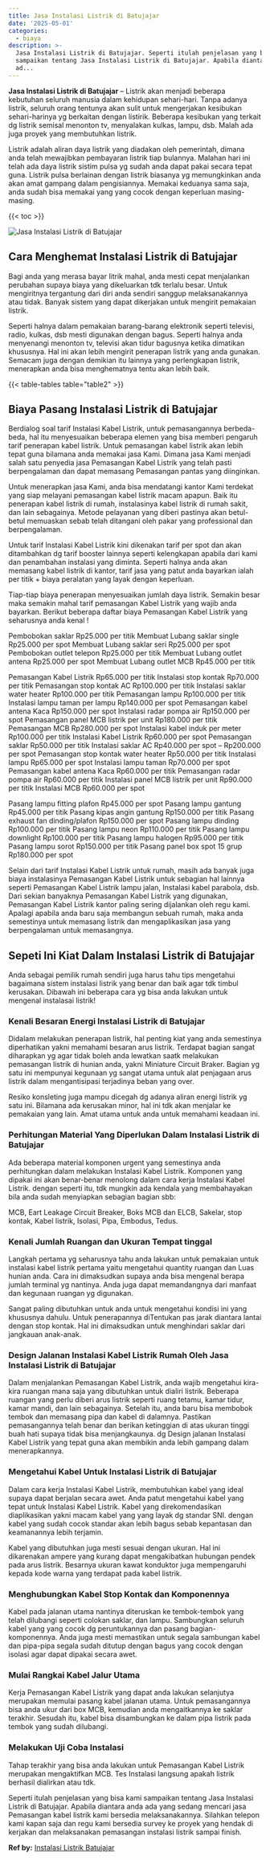 ```yaml
---
title: Jasa Instalasi Listrik di Batujajar
date: '2025-05-01'
categories:
  - biaya
description: >-
  Jasa Instalasi Listrik di Batujajar. Seperti itulah penjelasan yang bisa kami
  sampaikan tentang Jasa Instalasi Listrik di Batujajar. Apabila diantara anda
  ad...
---
```


**Jasa Instalasi Listrik di Batujajar** – Listrik akan menjadi beberapa kebutuhan seluruh manusia dalam kehidupan sehari-hari. Tanpa adanya listrik, seluruh orang tentunya akan sulit untuk mengerjakan kesibukan sehari-harinya yg berkaitan dengan listirik. Beberapa kesibukan yang terkait dg listrik semisal menonton tv, menyalakan kulkas, lampu, dsb. Malah ada juga proyek yang membutuhkan listrik.

Listrik adalah aliran daya listrik yang diadakan oleh pemerintah, dimana anda telah mewajibkan pembayaran listrik tiap bulannya. Malahan hari ini telah ada daya listrik sistim pulsa yg sudah anda dapat pakai secara tepat guna. Listrik pulsa berlainan dengan listrik biasanya yg memungkinkan anda akan amat gampang dalam pengisiannya. Memakai keduanya sama saja, anda sudah bisa memakai yang yang cocok dengan keperluan masing-masing.

{{< toc >}}

![Jasa Instalasi Listrik di Batujajar](/images/instalasi-listrik-murah02.png)

## Cara Menghemat Instalasi Listrik di Batujajar

Bagi anda yang merasa bayar litrik mahal, anda mesti cepat menjalankan perubahan supaya biaya yang dikeluarkan tdk terlalu besar. Untuk mengiritnya tergantung dari diri anda sendiri sanggup melaksanakannya atau tidak. Banyak sistem yang dapat dikerjakan untuk mengirit pemakaian listrik.

Seperti halnya dalam pemakaian barang-barang elektronik seperti televisi, radio, kulkas, dsb mesti digunakan dengan bagus. Seperti halnya anda menyenangi menonton tv, televisi akan tidur bagusnya ketika dimatikan khususnya. Hal ini akan lebih mengirit penerapan listrik yang anda gunakan. Semacam juga dengan demikian itu lainnya yang perlengkapan listrik, menerapkan anda bisa menghematnya tentu akan lebih baik.

{{< table-tables table="table2" >}}

## Biaya Pasang Instalasi Listrik di Batujajar

Berdialog soal tarif Instalasi Kabel Listrik, untuk pemasangannya berbeda-beda, hal itu menyesuaikan beberapa elemen yang bisa memberi pengaruh tarif penerapan kabel listrik. Untuk pemasangan kabel listrik akan lebih tepat guna bilamana anda memakai jasa Kami. Dimana jasa Kami menjadi salah satu penyedia jasa Pemasangan Kabel Listrik yang telah pasti berpengalaman dan dapat memasang Pemasangan pantas yang diinginkan.

Untuk menerapkan jasa Kami, anda bisa mendatangi kantor Kami terdekat yang siap melayani pemasangan kabel listrik macam apapun. Baik itu penerapan kabel listrik di rumah, instalasinya kabel listrik di rumah sakit, dan lain sebagainya. Metode pelayanan yang diberi pastinya akan betul-betul memuaskan sebab telah ditangani oleh pakar yang professional dan berpengalaman.

Untuk tarif Instalasi Kabel Listrik kini dikenakan tarif per spot dan akan ditambahkan dg tarif booster lainnya seperti kelengkapan apabila dari kami dan penambahan instalasi yang diminta. Seperti halnya anda akan memasang kabel listrik di kantor, tarif jasa yang patut anda bayarkan ialah per titik + biaya peralatan yang layak dengan keperluan.

Tiap-tiap biaya penerapan menyesuaikan jumlah daya listrik. Semakin besar maka semakin mahal tarif pemasangan Kabel Listrik yang wajib anda bayarkan. Berikut beberapa daftar biaya Pemasangan Kabel Listrik yang seharusnya anda kenal !

Pembobokan saklar Rp25.000 per titik Membuat Lubang saklar single Rp25.000 per spot Membuat Lubang saklar seri Rp25.000 per spot Pembobokan outlet telepon Rp25.000 per titik Membuat Lubang outlet antena Rp25.000 per spot Membuat Lubang outlet MCB Rp45.000 per titik

Pemasangan Kabel Listrik Rp65.000 per titik Instalasi stop kontak Rp70.000 per titik Pemasangan stop kontak AC Rp100.000 per titik Instalasi saklar water heater Rp100.000 per titik Pemasangan lampu Rp100.000 per titik Instalasi lampu taman per lampu Rp140.000 per spot Pemasangan kabel antena Kaca Rp150.000 per spot Instalasi radar pompa air Rp150.000 per spot Pemasangan panel MCB listrik per unit Rp180.000 per titik Pemasangan MCB Rp280.000 per spot Instalasi kabel induk per meter Rp100.000 per titik Instalasi Kabel Listrik Rp60.000 per spot Pemasangan saklar Rp50.000 per titik Instalasi saklar AC Rp40.000 per spot – Rp200.000 per spot Pemasangan stop kontak water heater Rp50.000 per titik Instalasi lampu Rp65.000 per spot Instalasi lampu taman Rp70.000 per spot Pemasangan kabel antena Kaca Rp60.000 per titik Pemasangan radar pompa air Rp60.000 per titik Instalasi panel MCB listrik per unit Rp90.000 per titik Instalasi MCB Rp60.000 per spot

Pasang lampu fitting plafon Rp45.000 per spot Pasang lampu gantung Rp45.000 per titik Pasang kipas angin gantung Rp150.000 per titik Pasang exhaust fan dinding/plafon Rp150.000 per spot Pasang lampu dinding Rp100.000 per titik Pasang lampu neon Rp110.000 per titik Pasang lampu downlight Rp100.000 per titik Pasang lampu halogen Rp95.000 per titik Pasang lampu sorot Rp150.000 per titik Pasang panel box spot 15 grup Rp180.000 per spot

Selain dari tarif Instalasi Kabel Listrik untuk rumah, masih ada banyak juga biaya instalasinya Pemasangan Kabel Listrik untuk sebagian hal lainnya seperti Pemasangan Kabel Listrik lampu jalan, Instalasi kabel parabola, dsb. Dari sekian banyaknya Pemasangan Kabel Listrik yang digunakan, Pemasangan Kabel Listrik kantor paling sering dijalankan oleh regu kami. Apalagi apabila anda baru saja membangun sebuah rumah, maka anda semestinya untuk memasang listrik dan mengaplikasikan jasa yang berpengalaman untuk memasangnya.

## Sepeti Ini Kiat Dalam Instalasi Listrik di Batujajar


Anda sebagai pemilik rumah sendiri juga harus tahu tips mengetahui bagaimana sistem instalasi listrik yang benar dan baik agar tdk timbul kerusakan. Dibawah ini beberapa cara yg bisa anda lakukan untuk mengenal instalasai listrik!

### Kenali Besaran Energi Instalasi Listrik di Batujajar

Didalam melakukan penerapan listrik, hal penting kiat yang anda semestinya diperhatikan yakni memahami besaran arus listrik. Terdapat bagian sangat diharapkan yg agar tidak boleh anda lewatkan saatk melakukan pemasangan listrik di hunian anda, yakni Miniature Circuit Braker. Bagian yg satu ini mempunyai kegunaan yg sangat utama untuk alat penjagaan arus listrik dalam mengantisipasi terjadinya beban yang over.

Resiko konsleting juga mampu dicegah dg adanya aliran energi listrik yg satu ini. Bilamana ada kerusakan minor, hal ini tdk akan menjalar ke pemakaian yang lain. Amat utama untuk anda untuk memahami keadaan ini.

### Perhitungan Material Yang Diperlukan Dalam Instalasi Listrik di Batujajar

Ada beberapa material komponen urgent yang semestinya anda perhitungkan dalam melakukan Instalasi Kabel Listrik. Komponen yang dipakai ini akan benar-benar menolong dalam cara kerja Instalasi Kabel Listrik. dengan seperti itu, tdk mungkin ada kendala yang membahayakan bila anda sudah menyiapkan sebagian bagian sbb:

MCB, Eart Leakage Circuit Breaker, Boks MCB dan ELCB, Sakelar, stop kontak, Kabel listrik, Isolasi, Pipa, Embodus, Tedus.

### Kenali Jumlah Ruangan dan Ukuran Tempat tinggal

Langkah pertama yg seharusnya tahu anda lakukan untuk pemakaian untuk instalasi kabel listrik pertama yaitu mengetahui quantity ruangan dan Luas hunian anda. Cara ini dimaksudkan supaya anda bisa mengenal berapa jumlah terminal yg nantinya. Anda juga dapat memandangnya dari manfaat dan kegunaan ruangan yg digunakan.

Sangat paling dibutuhkan untuk anda untuk mengetahui kondisi ini yang khususnya dahulu. Untuk penerapannya diTentukan pas jarak diantara lantai dengan stop kontak. Hal ini dimaksudkan untuk menghindari saklar dari jangkauan anak-anak.

### Design Jalanan Instalasi Kabel Listrik Rumah Oleh Jasa Instalasi Listrik di Batujajar

Dalam menjalankan Pemasangan Kabel Listrik, anda wajib mengetahui kira-kira ruangan mana saja yang dibutuhkan untuk dialiri listrik. Beberapa ruangan yang perlu diberi arus listrik seperti ruang tetamu, kamar tidur, kamar mandi, dan lain sebagainya. Setelah itu, anda baru bisa membobok tembok dan memasang pipa dan kabel di dalamnya. Pastikan pemasangannya telah benar dan berikan ketinggian di atas ukuran tinggi buah hati supaya tidak bisa menjangkaunya. dg Design jalanan Instalasi Kabel Listrik yang tepat guna akan membikin anda lebih gampang dalam menerapkannya.

### Mengetahui Kabel Untuk Instalasi Listrik di Batujajar

Dalam cara kerja Instalasi Kabel Listrik, membutuhkan kabel yang ideal supaya dapat berjalan secara awet. Anda patut mengetahui kabel yang tepat untuk Instalasi Kabel Listrik. Kabel yang direkomendasikan diaplikasikan yakni macam kabel yang yang layak dg standar SNI. dengan kabel yang sudah cocok standar akan lebih bagus sebab kepantasan dan keamanannya lebih terjamin.

Kabel yang dibutuhkan juga mesti sesuai dengan ukuran. Hal ini dikarenakan ampere yang kurang dapat mengakibatkan hubungan pendek pada arus listrik. Besarnya ukuran kawat konduktor juga mempengaruhi kepada kode warna yang terdapat pada kabel listrik.

### Menghubungkan Kabel Stop Kontak dan Komponennya

Kabel pada jalanan utama nantinya diteruskan ke tembok-tembok yang telah dilubangi seperti colokan saklar, dan lampu. Sambungkan seluruh kabel yang yang cocok dg peruntukannya dan pasang bagian-komponennya. Anda juga mesti memastikan untuk segala sambungan kabel dan pipa-pipa segala sudah ditutup dengan bagus yang cocok dengan isolasi agar dapat dipakai secara awet.

### Mulai Rangkai Kabel Jalur Utama

Kerja Pemasangan Kabel Listrik yang dapat anda lakukan selanjutya merupakan memulai pasang kabel jalanan utama. Untuk pemasangannya bisa anda ukur dari box MCB, kemudian anda mengaitkannya ke saklar terakhir. Sesudah itu, kabel bisa disambungkan ke dalam pipa listrik pada tembok yang sudah dilubangi.

### Melakukan Uji Coba Instalasi

Tahap terakhir yang bisa anda lakukan untuk Pemasangan Kabel Listrik merupakan mengaktifkan MCB. Tes Instalasi langsung apakah listrik berhasil dialirkan atau tdk.

Seperti itulah penjelasan yang bisa kami sampaikan tentang Jasa Instalasi Listrik di Batujajar. Apabila diantara anda ada yang sedang mencari jasa Pemasangan kabel listrik kami bersedia melaksanakannya. Silahkan telepon kami kapan saja dan regu kami bersedia survey ke proyek yang hendak di kerjakan dan melaksanakan pemasangan instalasi listrik sampai finish.

**Ref by:** [Instalasi Listrik Batujajar](https://id.wikipedia.org/wiki/Instalasi)
